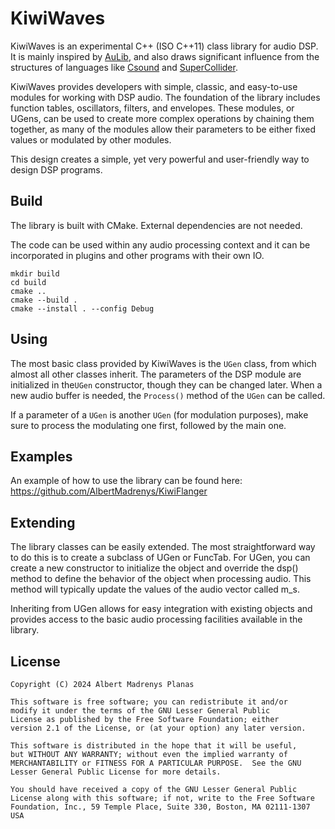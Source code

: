 KiwiWaves
===========================================

KiwiWaves is an experimental C++ (ISO C++11) class library for audio DSP. It is
mainly inspired by [AuLib](http://github.com/AuLib/AuLib), and also draws
significant influence from the structures of languages like [Csound](https://csound.com/)
and [SuperCollider](https://supercollider.github.io/).

KiwiWaves provides developers with simple, classic, and easy-to-use modules
for working with DSP audio. The foundation of the library includes function
tables, oscillators, filters, and envelopes. These modules, or UGens, can be
used to create more complex operations by chaining them together, as many of
the modules allow their parameters to be either fixed values or modulated by
other modules.

This design creates a simple, yet very powerful and user-friendly way to design
DSP programs.

Build
----------------------------------------------

The library is built with CMake. External dependencies are not needed.

The code can be used within any audio processing context and it can
be incorporated in plugins and other programs with their own IO.

``` 
mkdir build
cd build
cmake ..
cmake --build .
cmake --install . --config Debug
```

Using
----------------------------------------------

The most basic class provided by KiwiWaves is the `UGen` class, from which
almost all other classes inherit. The parameters of the DSP module are
initialized in the`UGen` constructor, though they can be changed later.
When a new audio buffer is needed, the `Process()` method
of the `UGen` can be called.

If a parameter of a `UGen` is another `UGen` (for modulation purposes),
make sure to process the modulating one first, followed by the main one.

Examples
----------------------------------------------

An example of how to use the library can be found here:
https://github.com/AlbertMadrenys/KiwiFlanger

Extending
----------------------------------------------
	
The library classes can be easily extended. The most straightforward way to do
this is to create a subclass of UGen or FuncTab. For UGen, you can create a
new constructor to initialize the object and override the dsp() method to
define the behavior of the object when processing audio. This method will
typically update the values of the audio vector called m_s.

Inheriting from UGen allows for easy integration with existing objects and
provides access to the basic audio processing facilities available in the library.
 
License
----------------------------------------------

	Copyright (C) 2024 Albert Madrenys Planas

	This software is free software; you can redistribute it and/or
	modify it under the terms of the GNU Lesser General Public
	License as published by the Free Software Foundation; either
	version 2.1 of the License, or (at your option) any later version.

	This software is distributed in the hope that it will be useful,
	but WITHOUT ANY WARRANTY; without even the implied warranty of
	MERCHANTABILITY or FITNESS FOR A PARTICULAR PURPOSE.  See the GNU
	Lesser General Public License for more details.

	You should have received a copy of the GNU Lesser General Public
	License along with this software; if not, write to the Free Software
	Foundation, Inc., 59 Temple Place, Suite 330, Boston, MA 02111-1307 USA
